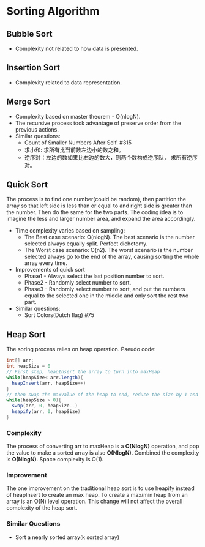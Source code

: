 # Sorting Algorithm

## Bubble Sort
* Complexity not related to how data is presented.

## Insertion Sort
* Complexity related to data representation.


## Merge Sort
* Complexity based on master theorem - O(nlogN).
* The recursive process took advantage of preserve order from the previous actions.
* Similar questions:
  * Count of Smaller Numbers After Self. #315
  * 求小和: 求所有比当前数左边小的数之和。
  * 逆序对：左边的数如果比右边的数大，则两个数构成逆序队， 求所有逆序对。

## Quick Sort
The process is to find one number(could be random), then partition the array so that left side is less than or equal to and right side is greater than the number. Then do the same for the two parts.
The coding idea is to imagine the less and larger number area, and expand the area accordingly.
* Time complexity varies based on sampling:
  * The Best case scenario: O(nlogN). The best scenario is the number selected always equally split. Perfect dichotomy.
  * The Worst case scenario: O(n2). The worst scenario is the number selected always go to the end of the array, causing sorting the whole array every time.
* Improvements of quick sort
  * Phase1 - Always select the last position number to sort.
  * Phase2 - Randomly select number to sort.
  * Phase3 - Randomly select number to sort, and put the numbers equal to the selected one in the middle and only sort the rest two part.
* Similar questions:
  * Sort Colors(Dutch flag) #75

## Heap Sort
The soring process relies on heap operation. Pseudo code:
```java 
int[] arr;
int heapSize = 0
// First step, heapInsert the array to turn into maxHeap
while(heapSize< arr.length){
  heapInsert(arr, heapSize++)
}
// then swap the maxValue of the heap to end, reduce the size by 1 and reheapify the remaining until size reaches 0 
while(heapSize > 0){
  swap(arr, 0, heapSize--)
  heapify(arr, 0, heapSize)
}
```
### Complexity
The process of converting arr to maxHeap is a **O(NlogN)** operation, and pop the value to make a sorted array is also **O(NlogN)**. 
Combined the complexity is **O(NlogN)**. Space complexity is O(1).
### Improvement
The one improvement on the traditional heap sort is to use heapify instead of heapInsert to create an max heap. To create a max/min heap 
from an array is an O(N) level operation. This change will not affect the overall complexity of the heap sort.
### Similar Questions
 * Sort a nearly sorted array(k sorted array)